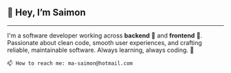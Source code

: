 ## 👋 Hey, I’m Saimon
---
I'm a software developer working across **backend** 🔧 and **frontend** 🎨.
Passionate about clean code, smooth user experiences, and crafting reliable, maintainable software.
Always learning, always coding. 🚀

``📫 How to reach me: ma-saimon@hotmail.com``
